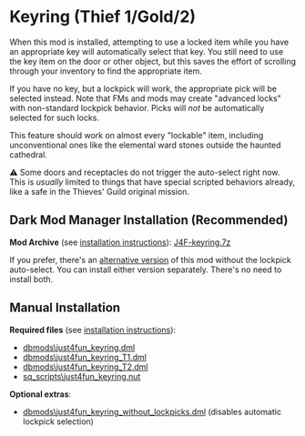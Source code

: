 # Keyring (Thief 1/Gold/2)

When this mod is installed, attempting to use a locked item while you have an appropriate key will automatically select that key. You still need to use the key item on the door or other object, but this saves the effort of scrolling through your inventory to find the appropriate item.

If you have no key, but a lockpick will work, the appropriate pick will be selected instead. Note that FMs and mods may create "advanced locks" with non-standard lockpick behavior. Picks will *not* be automatically selected for such locks.

This feature should work on almost every "lockable" item, including unconventional ones like the elemental ward stones outside the haunted cathedral.

:warning: Some doors and receptacles do not trigger the auto-select right now. This is *usually* limited to things that have special scripted behaviors already, like a safe in the Thieves' Guild original mission.

## Dark Mod Manager Installation (Recommended)

**Mod Archive** (see [installation instructions](Installation%20and%20Removal.md)): [J4F-keyring.7z](https://github.com/saracoth/newdark-mods/releases/download/2.8/J4F-keyring.7z)

If you prefer, there's an [alternative version](https://github.com/saracoth/newdark-mods/releases/download/2.8/J4F-keyring_nolockpick.7z) of this mod without the lockpick auto-select. You can install either version separately. There's no need to install both.

## Manual Installation

**Required files** (see [installation instructions](Installation%20and%20Removal.md)):
* [dbmods\just4fun_keyring.dml](../dbmods/just4fun_keyring.dml?raw=1)
* [dbmods\just4fun_keyring_T1.dml](../dbmods/just4fun_keyring_T1.dml?raw=1)
* [dbmods\just4fun_keyring_T2.dml](../dbmods/just4fun_keyring_T2.dml?raw=1)
* [sq_scripts\just4fun_keyring.nut](../sq_scripts/just4fun_keyring.nut?raw=1)

**Optional extras**:
* [dbmods\just4fun_keyring_without_lockpicks.dml](../dbmods/just4fun_keyring_without_lockpicks.dml?raw=1) (disables automatic lockpick selection)